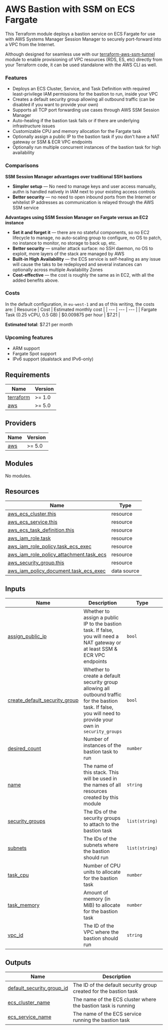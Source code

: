 # AWS Bastion with SSM on ECS Fargate
This Terraform module deploys a bastion service on ECS Fargate for use with AWS Systems Manager Session Manager to securely port-forward into a VPC from the Internet.

Although designed for seamless use with our [terraform-aws-ssm-tunnel](https://github.com/nativelycloud/terraform-aws-ssm-tunnel) module to enable provisioning of VPC resources (RDS, ES, etc) directly from your Terraform code, it can be used standalone with the AWS CLI as well.

### Features
- Deploys an ECS Cluster, Service, and Task Definition with required least-privilege IAM permissions for the bastion to run, inside your VPC
- Creates a default security group allowing all outbound traffic (can be disabled if you want to provide your own)
- Supports all TCP port forwarding use cases through AWS SSM Session Manager
- Auto-healing if the bastion task fails or if there are underlying infrastructure issues
- Customizable CPU and memory allocation for the Fargate task
- Optionally assign a public IP to the bastion task if you don't have a NAT gateway or SSM & ECR VPC endpoints
- Optionally run multiple concurrent instances of the bastion task for high availability

### Comparisons
**SSM Session Manager advantages over traditional SSH bastions**
- **Simpler setup** — No need to manage keys and user access manually, authn is handled natively in IAM next to your existing access controls
- **Better security** — no need to open inbound ports from the Internet or whitelist IP addresses as communication is relayed through the AWS SSM service

**Advantages using SSM Session Manager on Fargate versus an EC2 instance**
- **Set it and forget it** — there are no stateful components, so no EC2 lifecycle to manage, no auto-scaling group to configure, no OS to patch, no instance to monitor, no storage to back up, etc.
- **Better security** — smaller attack surface: no SSH daemon, no OS to exploit, more layers of the stack are managed by AWS
- **Built-in High Availability** — the ECS service is self-healing as any issue will cause the taks to be redeployed and several instances can optionally across multiple Availability Zones
- **Cost-effective** — the cost is roughly the same as in EC2, with all the added benefits above.

### Costs
In the default configuration, in `eu-west-1` and as of this writing, the costs are:
| Resource | Cost | Estimated monthly cost |
| --- | --- | --- |
| Fargate Task (0.25 vCPU, 0.5 GB) | $0.009875 per hour | $7.21 |

**Estimated total**: $7.21 per month

### Upcoming features
- ARM support
- Fargate Spot support
- IPv6 support (dualstack and IPv6-only)

<!-- BEGIN_TF_DOCS -->
## Requirements

| Name | Version |
|------|---------|
| <a name="requirement_terraform"></a> [terraform](#requirement\_terraform) | >= 1.0 |
| <a name="requirement_aws"></a> [aws](#requirement\_aws) | >= 5.0 |

## Providers

| Name | Version |
|------|---------|
| <a name="provider_aws"></a> [aws](#provider\_aws) | >= 5.0 |

## Modules

No modules.

## Resources

| Name | Type |
|------|------|
| [aws_ecs_cluster.this](https://registry.terraform.io/providers/hashicorp/aws/latest/docs/resources/ecs_cluster) | resource |
| [aws_ecs_service.this](https://registry.terraform.io/providers/hashicorp/aws/latest/docs/resources/ecs_service) | resource |
| [aws_ecs_task_definition.this](https://registry.terraform.io/providers/hashicorp/aws/latest/docs/resources/ecs_task_definition) | resource |
| [aws_iam_role.task](https://registry.terraform.io/providers/hashicorp/aws/latest/docs/resources/iam_role) | resource |
| [aws_iam_role_policy.task_ecs_exec](https://registry.terraform.io/providers/hashicorp/aws/latest/docs/resources/iam_role_policy) | resource |
| [aws_iam_role_policy_attachment.task_ecs](https://registry.terraform.io/providers/hashicorp/aws/latest/docs/resources/iam_role_policy_attachment) | resource |
| [aws_security_group.this](https://registry.terraform.io/providers/hashicorp/aws/latest/docs/resources/security_group) | resource |
| [aws_iam_policy_document.task_ecs_exec](https://registry.terraform.io/providers/hashicorp/aws/latest/docs/data-sources/iam_policy_document) | data source |

## Inputs

| Name | Description | Type | Default | Required |
|------|-------------|------|---------|:--------:|
| <a name="input_assign_public_ip"></a> [assign\_public\_ip](#input\_assign\_public\_ip) | Whether to assign a public IP to the bastion task. If false, you will need a NAT gateway or at least SSM & ECR VPC endpoints | `bool` | `false` | no |
| <a name="input_create_default_security_group"></a> [create\_default\_security\_group](#input\_create\_default\_security\_group) | Whether to create a default security group allowing all outbound traffic for the bastion task. If false, you will need to provide your own in `security_groups` | `bool` | `true` | no |
| <a name="input_desired_count"></a> [desired\_count](#input\_desired\_count) | Number of instances of the bastion task to run | `number` | `1` | no |
| <a name="input_name"></a> [name](#input\_name) | The name of this stack. This will be used in the names of all resources created by this module | `string` | n/a | yes |
| <a name="input_security_groups"></a> [security\_groups](#input\_security\_groups) | The IDs of the security groups to attach to the bastion task | `list(string)` | `[]` | no |
| <a name="input_subnets"></a> [subnets](#input\_subnets) | The IDs of the subnets where the bastion should run | `list(string)` | n/a | yes |
| <a name="input_task_cpu"></a> [task\_cpu](#input\_task\_cpu) | Number of CPU units to allocate for the bastion task | `number` | `256` | no |
| <a name="input_task_memory"></a> [task\_memory](#input\_task\_memory) | Amount of memory (in MiB) to allocate for the bastion task | `number` | `512` | no |
| <a name="input_vpc_id"></a> [vpc\_id](#input\_vpc\_id) | The ID of the VPC where the bastion should run | `string` | n/a | yes |

## Outputs

| Name | Description |
|------|-------------|
| <a name="output_default_security_group_id"></a> [default\_security\_group\_id](#output\_default\_security\_group\_id) | The ID of the default security group created for the bastion task |
| <a name="output_ecs_cluster_name"></a> [ecs\_cluster\_name](#output\_ecs\_cluster\_name) | The name of the ECS cluster where the bastion task is running |
| <a name="output_ecs_service_name"></a> [ecs\_service\_name](#output\_ecs\_service\_name) | The name of the ECS service running the bastion task |
<!-- END_TF_DOCS -->